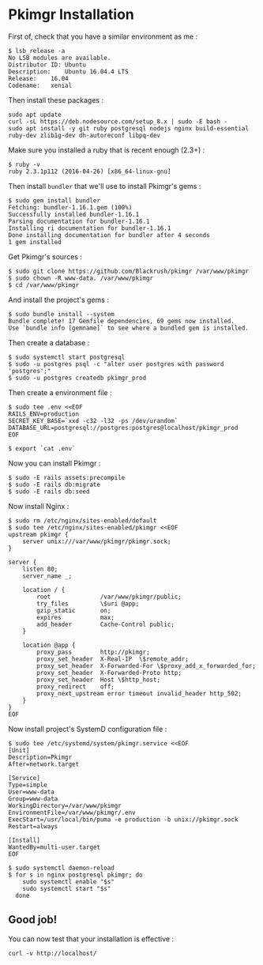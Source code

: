 # Pkimgr Installation

First of, check that you have a similar environment as me :

```
$ lsb_release -a
No LSB modules are available.
Distributor ID:	Ubuntu
Description:	Ubuntu 16.04.4 LTS
Release:	16.04
Codename:	xenial
```

Then install these packages :

```
sudo apt update
curl -sL https://deb.nodesource.com/setup_8.x | sudo -E bash -
sudo apt install -y git ruby postgresql nodejs nginx build-essential ruby-dev zlib1g-dev dh-autoreconf libpq-dev
```

Make sure you installed a ruby that is recent enough (2.3+) :

```
$ ruby -v
ruby 2.3.1p112 (2016-04-26) [x86_64-linux-gnu]
```

Then install `bundler` that we'll use to install Pkimgr's gems :

```
$ sudo gem install bundler
Fetching: bundler-1.16.1.gem (100%)
Successfully installed bundler-1.16.1
Parsing documentation for bundler-1.16.1
Installing ri documentation for bundler-1.16.1
Done installing documentation for bundler after 4 seconds
1 gem installed
```

Get Pkimgr's sources :

```
$ sudo git clone https://github.com/Blackrush/pkimgr /var/www/pkimgr
$ sudo chown -R www-data. /var/www/pkimgr
$ cd /var/www/pkimgr
```

And install the project's gems :

```
$ sudo bundle install --system
Bundle complete! 17 Gemfile dependencies, 69 gems now installed.
Use `bundle info [gemname]` to see where a bundled gem is installed.
```

Then create a database :

```
$ sudo systemctl start postgresql
$ sudo -u postgres psql -c "alter user postgres with password 'postgres';"
$ sudo -u postgres createdb pkimgr_prod
```

Then create a environment file :

```
$ sudo tee .env <<EOF
RAILS_ENV=production
SECRET_KEY_BASE=`xxd -c32 -l32 -ps /dev/urandom`
DATABASE_URL=postgresql://postgres:postgres@localhost/pkimgr_prod
EOF

$ export `cat .env`
```

Now you can install Pkimgr :

```
$ sudo -E rails assets:precompile
$ sudo -E rails db:migrate
$ sudo -E rails db:seed
```

Now install Nginx :

```
$ sudo rm /etc/nginx/sites-enabled/default
$ sudo tee /etc/nginx/sites-enabled/pkimgr <<EOF
upstream pkimgr {
	server unix:///var/www/pkimgr/pkimgr.sock;
}

server {
	listen 80;
	server_name _;

	location / {
		root              /var/www/pkimgr/public;
		try_files         \$uri @app;
		gzip_static       on;
		expires           max;
		add_header        Cache-Control public;
	}

	location @app {
		proxy_pass        http://pkimgr;
		proxy_set_header  X-Real-IP  \$remote_addr;
		proxy_set_header  X-Forwarded-For \$proxy_add_x_forwarded_for;
		proxy_set_header  X-Forwarded-Proto http;
		proxy_set_header  Host \$http_host;
		proxy_redirect    off;
		proxy_next_upstream error timeout invalid_header http_502;
	}
}
EOF
```

Now install project's SystemD configuration file :

```
$ sudo tee /etc/systemd/system/pkimgr.service <<EOF
[Unit]
Description=Pkimgr
After=network.target

[Service]
Type=simple
User=www-data
Group=www-data
WorkingDirectory=/var/www/pkimgr
EnvironmentFile=/var/www/pkimgr/.env
ExecStart=/usr/local/bin/puma -e production -b unix://pkimgr.sock
Restart=always

[Install]
WantedBy=multi-user.target
EOF

$ sudo systemctl daemon-reload
$ for s in nginx postgresql pkimgr; do
    sudo systemctl enable "$s"
    sudo systemctl start "$s"
  done
```

## Good job!

You can now test that your installation is effective :

```
curl -v http://localhost/
```


